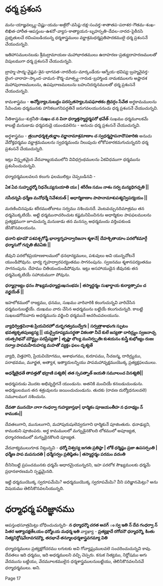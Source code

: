 # ధర్మ ప్రశంస

మను-యాజ్ఞవల్క్య-విష్ణు-యమ-అఙ్గిరో-వసిష్ఠ-దక్ష-సంవర్త-శాతాతప-పరాశర-గౌతమ-శంఖ-లిఖిత-హారీత-ఆపస్తంబ-ఉశనో-వ్యాస-కాత్యాయన-బృహస్పతి-దేవల-నారద-పైఠీనసి ప్రభృతులచే రచింపబడియున్న ధర్మశాస్త్రములు వర్ణాశ్రమధర్మప్రతిపాదకములై ధర్మ ప్రశంసనే చేయుచున్నవి.

ఇతిహాసములనబడు శ్రీమద్రామాయణ-మహాభారతములు ఉదాహరణ-ప్రత్యుదాహరణములతో విపులముగా ధర్మ ప్రశంసనే చేయుచున్నవి.

బ్రాహ్మ-పాద్మ-వైష్ణవ-శైవ-భాగవత-నారదీయ-మార్కండేయ-ఆగ్నేయ-భవిష్య-బ్రహ్మవైవర్త-లైంగ-వారాహ-స్కాంద-వామన-కౌర్మ-మాత్స్య-గారుడ-బ్రహ్మాండ నామకములగు అష్టాదశ మహాపురాణములును, ఉపపురాణములును బహునిదర్శనములతో ధర్మ ప్రశంసనే చేయుచున్నవి.

కామశాస్త్రము - **అన్యోన్యాఽనుబద్ధం పరస్పతస్యాఽనుపఘాతకం త్రివర్గం సేవేత** అర్థకామములను సేవించుట ధర్మమునకు హానికలుగనిపద్ధతినే జరుగవలయుననుచు ధర్మ ప్రశంసనే చేయుచున్నవి.

నీతిశాస్త్రము-శుక్రనీతి-**సుఖం చ న వినా ధర్మాత్తస్మాద్ధర్మపరో భవేత్** సుఖము ధర్మమూలకమే కాబట్టి మనుజుడు  ధర్మపరుడై యుండవలెను - అనుచు ధర్మ ప్రశంసనే చేయుచున్నవి.

అర్థశాస్త్రము - **త్రయీధర్మశ్చతుర్ణాం వర్ణానామాశ్రమాణాం చ స్వధర్మస్థాపనాదౌపకారికః** అనుచు వేదోక్తధర్మము వర్ణాశ్రమములను స్వధర్మమందు  నిలుపుచు లోకోపకారకమగుచున్నదని ధర్మ ప్రశంసనే చేయుచున్నది.

ఇట్లు విస్తృతమైన వేదవాఙ్మయములోని వివిధగ్రంథములను ఏకవిధముగా ధర్మమును ప్రశంసించుచున్నవి.

ధర్మాధర్మములవలన కలుగు ఫలములిట్లు చెప్పబడినవి -

**ఏక ఏవ సుహృద్ధర్మో నిధనేఽప్యనుయాతి యః |**
**శరీరేణ సమం నాశం సర్వ మన్యధిగచ్చతి ||**

**నసీదన్నపి ధర్మేణ మనోధర్మే నివేశయత్ |**
**అధార్మికాణాం పాపానామాశుపశ్యన్విపర్యయం ||**

మరణించినపుడు శరీరముతోబాటు సర్వము నశించునదే. వెంటవచ్చునదిమాత్రము తన ధర్మమొక్కటియే. అట్టి ధర్మమునాచరించుట కష్టమనిపించినను అధార్మికుల పాపఫలములను ప్రత్యక్షముగా జూచుచున్న మనుజుడు తన మనస్సు అధర్మమందు వర్తింపకుండ జేసికొనవలయును.

**ధనాని భూమౌ పశవశ్చగోష్ఠే భార్యాగృహద్వారిజనాః శ్మశానే|**
**దేహశ్చితాయాం పరలోకమార్గే ధర్మానుగో గచ్ఛతి జీవఏకః ||**

జీవుని పరలోకప్రయాణకాలములో ధనధాన్యములు, పశువులు అవి యున్నచోటనే యుండిపోవును. భార్య గృహద్వారపర్యంతము సాగనంపును. స్వజనము శ్మశానపర్యంతము సాగనంపును. దేహము చితియందుండిపోవును. ఇట్లు అసహాయుడైన జీవునకు తన ధర్మమొక్కటియే సహాయముగా పోవును.

**ధర్మాద్రాజ్యం ధనం సౌఖ్యమధర్మాద్దుఃఖసంభవః |**
**తస్మాద్ధర్మం సుఖార్థాయ కుర్యాత్పాపం చ వర్జయేత్ ||**

ఇహలోకములో రాజ్యము, ధనము, సుఖము వారివారికి కలుగుచున్నవి వారిచేసిన ధర్మమునుబట్టియే. దుఃఖము వారు చేసిన అధర్మమును బట్టియే కలుగుచున్నది. కాబట్టి సుఖబడగోరువారు అధర్మమును వర్జించి ధర్మమునే ఆచరింపవలయును.

**వ్యాధిర్విత్తవినాశః ప్రియవిరహో దుర్భగత్వముద్వేగః |**
**సర్వత్రాశాభంగః స్ఫుటం భవత్యకృతపుణ్యస్య ||**
**యద్వైరూప్యమనర్థతా వికలతా నీచే కులే జన్యతా**
**దారిద్ర్యం స్వజనాచ్చ యత్పరిభవో మౌర్ఖ్యం పరప్రేష్యతా |**
**తృష్ణా లౌల్య మునిర్వృతిః కుశయనం కుస్త్రీ కుభోజ్యం రుజః**
**సర్వాః పాపమహీరుహస్య మహతో వ్యక్తం ఫలం దృశ్యతే**

వ్యాధి, విత్తహాని, ప్రియవియోగము, ఆశాభంగము, కురూపము, నీచజన్మ, దారిద్ర్యము, పరాభవము, మూర్ఖత, అత్యాశ, ఇత్యాదులన్నియు పాపమహావృక్షముయొక్క ప్రత్యక్షఫలములు.

**అధర్మేణైధతే తావత్తతో భద్రాణి పశ్యతి|**
**తత స్సపత్నాత్ జయతి సమూలంచ వినశ్యతి||**

అధర్మపరుడు మొదట అభివృద్ధిగనే యుండును. అతనికి మంచియే కనబడుచుండును. అధర్మబలమున తన శత్రువులను జయించుచుండును. తుదకు (రావణ దుర్యోధనులవలె) సమూలముగ నశించును.

**దేవతా మునయో నాగా గంధర్వా గుహ్యకాస్తథా|**
**ధార్మికం పూజయంతీహ న ధనాఢ్యం న్ కాముకం||**

దేవతలుగాని, మునులుగాని, మహాపురుషులెవ్వరుగాని ధార్మికునే పూజింతురు. ధనాఢ్యుని, కాముకుని పూజింపరు. అర్థ కామములలో మగ్నుడైనకొలది లోకములో అపూజ్యత, ధర్మాచరణములో మగ్నుడైనకొలది పూజ్యత.

వేదవాక్యములుగూడ నిట్లున్నవి -
**ధర్మో విశ్వస్య జగతః ప్రతిష్ఠా | లోకే ధర్మిష్ఠం ప్రజా ఉపసర్పంతి | ధర్మేణ పాప మపనుదతి | ధర్మేసర్వం ప్రతిష్ఠితం | తస్మాద్ధర్మం పరమం వదంతి** 

దీనినిబట్టి ప్రపంచమునకు ధర్మమే ఆధారమైయున్నదని, ఇహ పరలోక సౌఖ్యములకు ధర్మమే ప్రధానకారణమని స్పష్టమైనది.

ఇట్టి ధర్మముయొక్క స్వరూపమేమి? అధర్మముయొక్క స్వరూపమేమి? వీని పరిజ్ఞానమెట్లు? అను విషయము తెలిసికొనవలసియున్నది.

# ధర్మాధర్మ పరిజ్ఞానము

ఆపస్తంభసూత్రమిట్లు బోధించుచున్నది-
**న ధర్మాధర్మౌ చరత అవగ్ ం స్వ ఇతి న్ దేవ గంధర్వా న్ పితర ఇత్యాచక్షతేఽయం ధర్మోఽయ మధర్మ ఇతి** వ్యాఖ్యా - **ప్రత్యక్షాదే రగోచరౌ ధర్మాధర్మౌ, కింతు నిత్యనిర్దోషవేదావగమ్యౌ, తదభావే తన్మూలధర్మశాస్త్రవగమ్యా వితి**

ధర్మాధర్మములు ప్రత్యక్షగోచరము లగుటకు అవి గోవ్యాఘ్రములవలె సంచరించుచున్నవి కావు. దేవతలు ఇది ధర్మము, ఇది అధర్మములని వచ్చి చెప్పరు. కనుక నిత్యము, నిర్దోషము అగు వేదమును బట్టియు, వేదమూలకములైన ధర్మశాస్త్రములనుబట్టియు, తెలిసికొనవలసినవే ధర్మాధర్మములు. అని.

Page 17
